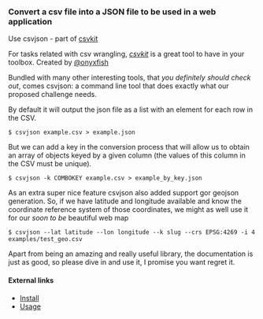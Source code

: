 ### Convert a csv file into a JSON file to be used in a web application

Use csvjson - part of [csvkit](https://csvkit.readthedocs.io/)

For tasks related with csv wrangling, *[csvkit](https://csvkit.readthedocs.io/en/0.9.1/index.html)* is a great tool to have in your toolbox. Created by [@onyxfish](https://twitter.com/onyxfish)

Bundled with many other interesting tools, that _you definitely should check out_, comes csvjson: a command line tool that does exactly what our proposed challenge needs.

By default it will output the json file as a list with an element for each row in the CSV.

    $ csvjson example.csv > example.json

But we can add a key in the conversion process that will allow us to obtain an array of objects keyed by a given column (the values of this column in the CSV must be unique).

    $ csvjson -k COMBOKEY example.csv > example_by_key.json

As an extra super nice feature csvjson also added support gor geojson generation. So, if we have latitude and longitude available and know the coordinate reference system of those coordinates, we might as well use it for our _soon to be_ beautiful web map

    $ csvjson --lat latitude --lon longitude --k slug --crs EPSG:4269 -i 4 examples/test_geo.csv

Apart from being an amazing and really useful library, the documentation is just as good, so please dive in and use it, I promise you want regret it.

#### External links

* [Install](https://csvkit.readthedocs.io/en/0.9.1/install.html)
* [Usage](https://csvkit.readthedocs.io/en/0.9.1/scripts/csvjson.html)
